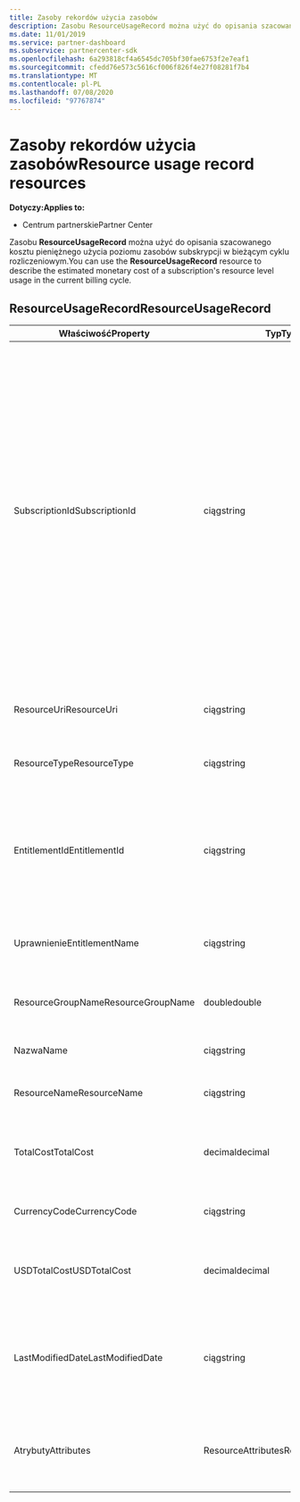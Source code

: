 ```yaml
---
title: Zasoby rekordów użycia zasobów
description: Zasobu ResourceUsageRecord można użyć do opisania szacowanego kosztu pieniężnego użycia poziomu zasobów subskrypcji w bieżącym cyklu rozliczeniowym.
ms.date: 11/01/2019
ms.service: partner-dashboard
ms.subservice: partnercenter-sdk
ms.openlocfilehash: 6a293818cf4a6545dc705bf30fae6753f2e7eaf1
ms.sourcegitcommit: cfedd76e573c5616cf006f826f4e27f08281f7b4
ms.translationtype: MT
ms.contentlocale: pl-PL
ms.lasthandoff: 07/08/2020
ms.locfileid: "97767874"
---
```

# <a name="resource-usage-record-resources"></a><span data-ttu-id="1113f-103">Zasoby rekordów użycia zasobów</span><span class="sxs-lookup"><span data-stu-id="1113f-103">Resource usage record resources</span></span>

<span data-ttu-id="1113f-104">**Dotyczy:**</span><span class="sxs-lookup"><span data-stu-id="1113f-104">**Applies to:**</span></span>

- <span data-ttu-id="1113f-105">Centrum partnerskie</span><span class="sxs-lookup"><span data-stu-id="1113f-105">Partner Center</span></span>

<span data-ttu-id="1113f-106">Zasobu **ResourceUsageRecord** można użyć do opisania szacowanego kosztu pieniężnego użycia poziomu zasobów subskrypcji w bieżącym cyklu rozliczeniowym.</span><span class="sxs-lookup"><span data-stu-id="1113f-106">You can use the **ResourceUsageRecord** resource to describe the estimated monetary cost of a subscription's resource level usage in the current billing cycle.</span></span>

## <a name="resourceusagerecord"></a><span data-ttu-id="1113f-107">ResourceUsageRecord</span><span class="sxs-lookup"><span data-stu-id="1113f-107">ResourceUsageRecord</span></span>

| <span data-ttu-id="1113f-108">Właściwość</span><span class="sxs-lookup"><span data-stu-id="1113f-108">Property</span></span>         | <span data-ttu-id="1113f-109">Typ</span><span class="sxs-lookup"><span data-stu-id="1113f-109">Type</span></span>               | <span data-ttu-id="1113f-110">Opis</span><span class="sxs-lookup"><span data-stu-id="1113f-110">Description</span></span>                                                                                   |
|------------------|--------------------|-----------------------------------------------------------------------------------------------|
| <span data-ttu-id="1113f-111">SubscriptionId</span><span class="sxs-lookup"><span data-stu-id="1113f-111">SubscriptionId</span></span>           | <span data-ttu-id="1113f-112">ciąg</span><span class="sxs-lookup"><span data-stu-id="1113f-112">string</span></span>             | <span data-ttu-id="1113f-113">Pobiera lub ustawia identyfikator subskrypcji.</span><span class="sxs-lookup"><span data-stu-id="1113f-113">Gets or sets the subscription identifier.</span></span> <span data-ttu-id="1113f-114">W przypadku subskrypcji Microsoft Azure (MS-AZR-0145P) ta wartość jest identyfikatorem subskrypcji commerce.</span><span class="sxs-lookup"><span data-stu-id="1113f-114">For Microsoft Azure (MS-AZR-0145P) subscriptions, this value is the commerce subscription identifier.</span></span> <span data-ttu-id="1113f-115">W przypadku planów platformy Azure ta wartość jest identyfikatorem planu platformy Azure).</span><span class="sxs-lookup"><span data-stu-id="1113f-115">For Azure plans, this value is the Azure plan identifier).</span></span>                  |
| <span data-ttu-id="1113f-116">ResourceUri</span><span class="sxs-lookup"><span data-stu-id="1113f-116">ResourceUri</span></span>  | <span data-ttu-id="1113f-117">ciąg</span><span class="sxs-lookup"><span data-stu-id="1113f-117">string</span></span>             | <span data-ttu-id="1113f-118">Pobiera lub ustawia identyfikator URI zasobu ".</span><span class="sxs-lookup"><span data-stu-id="1113f-118">Gets or sets the resource URI."</span></span>                                                        |
| <span data-ttu-id="1113f-119">ResourceType</span><span class="sxs-lookup"><span data-stu-id="1113f-119">ResourceType</span></span>          | <span data-ttu-id="1113f-120">ciąg</span><span class="sxs-lookup"><span data-stu-id="1113f-120">string</span></span>             | <span data-ttu-id="1113f-121">Pobiera lub ustawia typ zasobu.</span><span class="sxs-lookup"><span data-stu-id="1113f-121">Gets or sets the resource type.</span></span>                                       |
| <span data-ttu-id="1113f-122">EntitlementId</span><span class="sxs-lookup"><span data-stu-id="1113f-122">EntitlementId</span></span>               | <span data-ttu-id="1113f-123">ciąg</span><span class="sxs-lookup"><span data-stu-id="1113f-123">string</span></span>             | <span data-ttu-id="1113f-124">Pobiera lub ustawia identyfikator uprawnienia (Identyfikator subskrypcji platformy Azure).</span><span class="sxs-lookup"><span data-stu-id="1113f-124">Gets or sets the entitlement identifier (the Azure subscription identifier).</span></span>                                                 |
| <span data-ttu-id="1113f-125">Uprawnienie</span><span class="sxs-lookup"><span data-stu-id="1113f-125">EntitlementName</span></span>             | <span data-ttu-id="1113f-126">ciąg</span><span class="sxs-lookup"><span data-stu-id="1113f-126">string</span></span>             | <span data-ttu-id="1113f-127">Pobiera lub ustawia nazwę uprawnienia.</span><span class="sxs-lookup"><span data-stu-id="1113f-127">Gets or sets the entitlement name.</span></span>                                                     |
| <span data-ttu-id="1113f-128">ResourceGroupName</span><span class="sxs-lookup"><span data-stu-id="1113f-128">ResourceGroupName</span></span>        | <span data-ttu-id="1113f-129">double</span><span class="sxs-lookup"><span data-stu-id="1113f-129">double</span></span>             | <span data-ttu-id="1113f-130">Pobiera lub ustawia nazwę grupy zasobów.</span><span class="sxs-lookup"><span data-stu-id="1113f-130">Gets or sets the resource group name.</span></span>   |
| <span data-ttu-id="1113f-131">Nazwa</span><span class="sxs-lookup"><span data-stu-id="1113f-131">Name</span></span>   | <span data-ttu-id="1113f-132">ciąg</span><span class="sxs-lookup"><span data-stu-id="1113f-132">string</span></span>             | <span data-ttu-id="1113f-133">Nazwa zasobu.</span><span class="sxs-lookup"><span data-stu-id="1113f-133">The name of the resource.</span></span> |
| <span data-ttu-id="1113f-134">ResourceName</span><span class="sxs-lookup"><span data-stu-id="1113f-134">ResourceName</span></span>   | <span data-ttu-id="1113f-135">ciąg</span><span class="sxs-lookup"><span data-stu-id="1113f-135">string</span></span>             | <span data-ttu-id="1113f-136">Pobiera lub ustawia nazwę zasobu.</span><span class="sxs-lookup"><span data-stu-id="1113f-136">Gets or sets the name of the resource.</span></span> |
| <span data-ttu-id="1113f-137">TotalCost</span><span class="sxs-lookup"><span data-stu-id="1113f-137">TotalCost</span></span>   | <span data-ttu-id="1113f-138">decimal</span><span class="sxs-lookup"><span data-stu-id="1113f-138">decimal</span></span>             | <span data-ttu-id="1113f-139">Pobiera lub ustawia szacowane całkowite użycie kosztów.</span><span class="sxs-lookup"><span data-stu-id="1113f-139">Gets or sets the estimated total cost usage.</span></span> |
| <span data-ttu-id="1113f-140">CurrencyCode</span><span class="sxs-lookup"><span data-stu-id="1113f-140">CurrencyCode</span></span>   | <span data-ttu-id="1113f-141">ciąg</span><span class="sxs-lookup"><span data-stu-id="1113f-141">string</span></span>             | <span data-ttu-id="1113f-142">Pobiera lub ustawia kod waluty.</span><span class="sxs-lookup"><span data-stu-id="1113f-142">Gets or sets the currency code.</span></span>                                          |
| <span data-ttu-id="1113f-143">USDTotalCost</span><span class="sxs-lookup"><span data-stu-id="1113f-143">USDTotalCost</span></span>   | <span data-ttu-id="1113f-144">decimal</span><span class="sxs-lookup"><span data-stu-id="1113f-144">decimal</span></span>             | <span data-ttu-id="1113f-145">Pobiera lub ustawia Szacowany łączny koszt w USD.</span><span class="sxs-lookup"><span data-stu-id="1113f-145">Gets or sets the estimated total cost in USD.</span></span>                                         |
| <span data-ttu-id="1113f-146">LastModifiedDate</span><span class="sxs-lookup"><span data-stu-id="1113f-146">LastModifiedDate</span></span> | <span data-ttu-id="1113f-147">ciąg</span><span class="sxs-lookup"><span data-stu-id="1113f-147">string</span></span>             | <span data-ttu-id="1113f-148">Dzień (w formacie daty i godziny), w którym ten rekord został ostatnio zmodyfikowany.</span><span class="sxs-lookup"><span data-stu-id="1113f-148">The day (in date-time format) that this record was last modified.</span></span>                             |
| <span data-ttu-id="1113f-149">Atrybuty</span><span class="sxs-lookup"><span data-stu-id="1113f-149">Attributes</span></span>       | <span data-ttu-id="1113f-150">ResourceAttributes</span><span class="sxs-lookup"><span data-stu-id="1113f-150">ResourceAttributes</span></span> | <span data-ttu-id="1113f-151">Atrybuty metadanych odpowiadające zasobowi.</span><span class="sxs-lookup"><span data-stu-id="1113f-151">The metadata attributes corresponding to the resource.</span></span>                                        |                                           |
